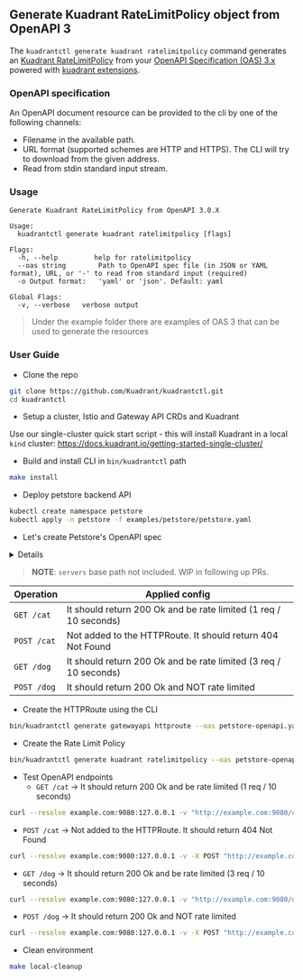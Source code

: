 ## Generate Kuadrant RateLimitPolicy object from OpenAPI 3

The `kuadrantctl generate kuadrant ratelimitpolicy` command generates an [Kuadrant RateLimitPolicy](https://docs.kuadrant.io/kuadrant-operator/doc/rate-limiting/)
from your [OpenAPI Specification (OAS) 3.x](https://spec.openapis.org/oas/latest.html) powered with [kuadrant extensions](openapi-kuadrant-extensions.md).

### OpenAPI specification

An OpenAPI document resource can be provided to the cli by one of the following channels:

* Filename in the available path.
* URL format (supported schemes are HTTP and HTTPS). The CLI will try to download from the given address.
* Read from stdin standard input stream.

### Usage

```shell
Generate Kuadrant RateLimitPolicy from OpenAPI 3.0.X

Usage:
  kuadrantctl generate kuadrant ratelimitpolicy [flags]

Flags:
  -h, --help         help for ratelimitpolicy
  --oas string        Path to OpenAPI spec file (in JSON or YAML format), URL, or '-' to read from standard input (required)
  -o Output format:   'yaml' or 'json'. Default: yaml

Global Flags:
  -v, --verbose   verbose output
```

> Under the example folder there are examples of OAS 3 that can be used to generate the resources

### User Guide

* Clone the repo 
```bash
git clone https://github.com/Kuadrant/kuadrantctl.git
cd kuadrantctl
```
* Setup a cluster, Istio and Gateway API CRDs and Kuadrant

Use our single-cluster quick start script - this will install Kuadrant in a local `kind` cluster: https://docs.kuadrant.io/getting-started-single-cluster/

* Build and install CLI in `bin/kuadrantctl` path
```bash
make install
```

* Deploy petstore backend API
```bash
kubectl create namespace petstore
kubectl apply -n petstore -f examples/petstore/petstore.yaml
```
* Let's create Petstore's OpenAPI spec

<details>

```yaml
cat <<EOF >petstore-openapi.yaml
---
openapi: "3.0.3"
info:
  title: "Pet Store API"
  version: "1.0.0"
  x-kuadrant:
    route:
      name: "petstore"
      namespace: "petstore"
      hostnames:
        - example.com
      parentRefs:
        - name: istio-ingressgateway
          namespace: istio-system
servers:
  - url: https://example.io/v1
paths:
  /cat:
    x-kuadrant:  ## Path level Kuadrant Extension
      backendRefs:
        - name: petstore
          port: 80
          namespace: petstore
      rate_limit:
        rates:
          - limit: 1
            duration: 10
            unit: second
        counters:
          - request.headers.x-forwarded-for
    get:  # Added to the route and rate limited
      operationId: "getCat"
      responses:
        405:
          description: "invalid input"
    post:  # NOT added to the route
      x-kuadrant: 
        disable: true
      operationId: "postCat"
      responses:
        405:
          description: "invalid input"
  /dog:
    get:  # Added to the route and rate limited
      x-kuadrant:  ## Operation level Kuadrant Extension
        backendRefs:
          - name: petstore
            port: 80
            namespace: petstore
        rate_limit:
          rates:
            - limit: 3
              duration: 10
              unit: second
          counters:
            - request.headers.x-forwarded-for
      operationId: "getDog"
      responses:
        405:
          description: "invalid input"
    post:  # Added to the route and NOT rate limited
      x-kuadrant:  ## Operation level Kuadrant Extension
        backendRefs:
          - name: petstore
            port: 80
            namespace: petstore
      operationId: "postDog"
      responses:
        405:
          description: "invalid input"
EOF
```

</details>

> **NOTE**: `servers` base path not included. WIP in following up PRs.

| Operation | Applied config |
| --- | --- |
| `GET /cat` | It should return 200 Ok and be rate limited (1 req / 10 seconds)  |
| `POST /cat`  | Not added to the HTTPRoute. It should return 404 Not Found  |
| `GET /dog`  | It should return 200 Ok and be rate limited (3 req / 10 seconds) |
| `POST /dog`   | It should return 200 Ok and NOT rate limited  |


* Create the HTTPRoute using the CLI
```bash
bin/kuadrantctl generate gatewayapi httproute --oas petstore-openapi.yaml | kubectl apply -n petstore -f -
```

* Create the Rate Limit Policy
```bash
bin/kuadrantctl generate kuadrant ratelimitpolicy --oas petstore-openapi.yaml | kubectl apply -n petstore -f -
```

* Test OpenAPI endpoints
  * `GET /cat` -> It should return 200 Ok and be rate limited (1 req / 10 seconds)

```bash
curl --resolve example.com:9080:127.0.0.1 -v "http://example.com:9080/cat"
```
  *   `POST /cat` -> Not added to the HTTPRoute. It should return 404 Not Found
```bash
curl --resolve example.com:9080:127.0.0.1 -v -X POST "http://example.com:9080/cat"
```
  * `GET /dog` -> It should return 200 Ok and be rate limited (3 req / 10 seconds)

```bash
curl --resolve example.com:9080:127.0.0.1 -v "http://example.com:9080/dog"
```

   *  `POST /dog` -> It should return 200 Ok and NOT rate limited

```bash
curl --resolve example.com:9080:127.0.0.1 -v -X POST "http://example.com:9080/dog"
```

* Clean environment
```bash
make local-cleanup
```
